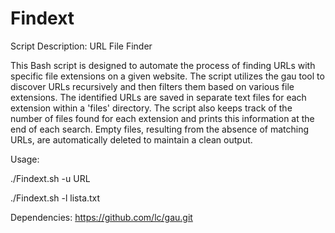 # Findext
Script Description: URL File Finder

This Bash script is designed to automate the process of finding URLs with specific file extensions on a given website. The script utilizes the gau tool to discover URLs recursively and then filters them based on various file extensions. The identified URLs are saved in separate text files for each extension within a 'files' directory. The script also keeps track of the number of files found for each extension and prints this information at the end of each search. Empty files, resulting from the absence of matching URLs, are automatically deleted to maintain a clean output.

Usage:

  ./Findext.sh -u URL

  ./Findext.sh -l lista.txt

Dependencies: https://github.com/lc/gau.git



